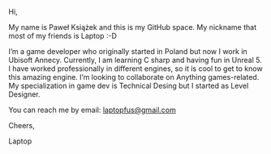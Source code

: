 Hi, 

My name is Paweł Książek and this is my GitHub space. My nickname that most of my friends is Laptop :-D

I’m a game developer who originally started in Poland but now I work in Ubisoft Annecy. Currently, I am learning C sharp and having fun in Unreal 5. I have worked professionally in different engines, so it is cool to get to know this amazing engine. 
I’m looking to collaborate on Anything games-related. My specialization in game dev is Technical Desing but I started as Level Designer. 

You can reach me by email: laptopfus@gmail.com

Cheers,

Laptop

<!---
laptopfus/laptopfus is a ✨ special ✨ repository because its `README.md` (this file) appears on your GitHub profile.
You can click the Preview link to take a look at your changes.
--->
